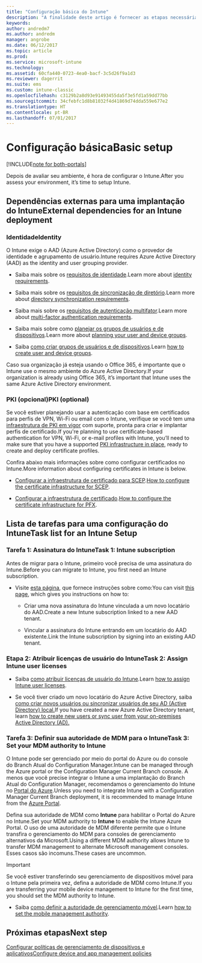```yaml
---
title: "Configuração básica do Intune"
description: "A finalidade deste artigo é fornecer as etapas necessárias para configurar o Microsoft Intune."
keywords: 
author: andredm7
ms.author: andredm
manager: angrobe
ms.date: 06/12/2017
ms.topic: article
ms.prod: 
ms.service: microsoft-intune
ms.technology: 
ms.assetid: 60cfa440-0723-4ea0-bacf-3c5d26f9a1d3
ms.reviewer: dagerrit
ms.suite: ems
ms.custom: intune-classic
ms.openlocfilehash: c3129b2a8d93e91493455da5f3e5fd1a59dd77bb
ms.sourcegitcommit: 34cfebfc1d8b81032f4d41869d74dda559e677e2
ms.translationtype: HT
ms.contentlocale: pt-BR
ms.lasthandoff: 07/01/2017
---
```

# <span data-ttu-id="c9f1a-103">Configuração básica</span><span class="sxs-lookup"><span data-stu-id="c9f1a-103">Basic setup</span></span>
<a id="basic-setup" class="xliff"></a>

[!INCLUDE[note for both-portals](./includes/note-for-both-portals.md)]

<span data-ttu-id="c9f1a-104">Depois de avaliar seu ambiente, é hora de configurar o Intune.</span><span class="sxs-lookup"><span data-stu-id="c9f1a-104">After you assess your environment, it’s time to setup Intune.</span></span>

## <span data-ttu-id="c9f1a-105">Dependências externas para uma implantação do Intune</span><span class="sxs-lookup"><span data-stu-id="c9f1a-105">External dependencies for an Intune deployment</span></span>
<a id="external-dependencies-for-an-intune-deployment" class="xliff"></a>

### <span data-ttu-id="c9f1a-106">Identidade</span><span class="sxs-lookup"><span data-stu-id="c9f1a-106">Identity</span></span>
<a id="identity" class="xliff"></a>

<span data-ttu-id="c9f1a-107">O Intune exige o AAD (Azure Active Directory) como o provedor de identidade e agrupamento de usuário.</span><span class="sxs-lookup"><span data-stu-id="c9f1a-107">Intune requires Azure Active Directory (AAD) as the identity and user grouping provider.</span></span>

-   <span data-ttu-id="c9f1a-108">Saiba mais sobre os [requisitos de identidade](https://docs.microsoft.com/active-directory/active-directory-hybrid-identity-design-considerations-overview#design-considerations-overview).</span><span class="sxs-lookup"><span data-stu-id="c9f1a-108">Learn more about [identity requirements](https://docs.microsoft.com/active-directory/active-directory-hybrid-identity-design-considerations-overview#design-considerations-overview).</span></span>

-   <span data-ttu-id="c9f1a-109">Saiba mais sobre os [requisitos de sincronização de diretório](https://docs.microsoft.com/active-directory/active-directory-hybrid-identity-design-considerations-directory-sync-requirements).</span><span class="sxs-lookup"><span data-stu-id="c9f1a-109">Learn more about [directory synchronization requirements](https://docs.microsoft.com/active-directory/active-directory-hybrid-identity-design-considerations-directory-sync-requirements).</span></span>

-   <span data-ttu-id="c9f1a-110">Saiba mais sobre os [requisitos de autenticação multifator](https://docs.microsoft.com/active-directory/active-directory-hybrid-identity-design-considerations-multifactor-auth-requirements).</span><span class="sxs-lookup"><span data-stu-id="c9f1a-110">Learn more about [multi-factor authentication requirements](https://docs.microsoft.com/active-directory/active-directory-hybrid-identity-design-considerations-multifactor-auth-requirements).</span></span>

-   <span data-ttu-id="c9f1a-111">Saiba mais sobre como [planejar os grupos de usuários e de dispositivos](/intune/users-permissions-add).</span><span class="sxs-lookup"><span data-stu-id="c9f1a-111">Learn more about [planning your user and device groups](/intune/users-permissions-add).</span></span>

-   <span data-ttu-id="c9f1a-112">Saiba [como criar grupos de usuários e de dispositivos](/intune/groups-get-started).</span><span class="sxs-lookup"><span data-stu-id="c9f1a-112">Learn [how to create user and device groups](/intune/groups-get-started).</span></span>

<span data-ttu-id="c9f1a-113">Caso sua organização já esteja usando o Office 365, é importante que o Intune use o mesmo ambiente do Azure Active Directory.</span><span class="sxs-lookup"><span data-stu-id="c9f1a-113">If your organization is already using Office 365, it’s important that Intune uses the same Azure Active Directory environment.</span></span>

### <span data-ttu-id="c9f1a-114">PKI (opcional)</span><span class="sxs-lookup"><span data-stu-id="c9f1a-114">PKI (optional)</span></span>
<a id="pki-optional" class="xliff"></a>

<span data-ttu-id="c9f1a-115">Se você estiver planejando usar a autenticação com base em certificados para perfis de VPN, Wi-Fi ou email com o Intune, verifique se você tem uma [infraestrutura de PKI em vigor](/intune/certificates-configure) com suporte, pronta para criar e implantar perfis de certificado.</span><span class="sxs-lookup"><span data-stu-id="c9f1a-115">If you're planning to use certificate-based authentication for VPN, Wi-Fi, or e-mail profiles with Intune, you’ll need to make sure that you have a supported [PKI infrastructure in place](/intune/certificates-configure), ready to create and deploy certificate profiles.</span></span>

<span data-ttu-id="c9f1a-116">Confira abaixo mais informações sobre como configurar certificados no Intune.</span><span class="sxs-lookup"><span data-stu-id="c9f1a-116">More information about configuring certificates in Intune is below.</span></span>

-   <span data-ttu-id="c9f1a-117">[Configurar a infraestrutura de certificado para SCEP](/intune/certificates-scep-configure).</span><span class="sxs-lookup"><span data-stu-id="c9f1a-117">[How to configure the certificate infrastructure for SCEP](/intune/certificates-scep-configure).</span></span>

-   <span data-ttu-id="c9f1a-118">[Configurar a infraestrutura de certificado](/intune/certficates-pfx-configure).</span><span class="sxs-lookup"><span data-stu-id="c9f1a-118">[How to configure the certificate infrastructure for PFX](/intune/certficates-pfx-configure).</span></span>


## <span data-ttu-id="c9f1a-119">Lista de tarefas para uma configuração do Intune</span><span class="sxs-lookup"><span data-stu-id="c9f1a-119">Task list for an Intune Setup</span></span>
<a id="task-list-for-an-intune-setup" class="xliff"></a>

### <span data-ttu-id="c9f1a-120">Tarefa 1: Assinatura do Intune</span><span class="sxs-lookup"><span data-stu-id="c9f1a-120">Task 1: Intune subscription</span></span>
<a id="task-1-intune-subscription" class="xliff"></a>

<span data-ttu-id="c9f1a-121">Antes de migrar para o Intune, primeiro você precisa de uma assinatura do Intune.</span><span class="sxs-lookup"><span data-stu-id="c9f1a-121">Before you can migrate to Intune, you first need an Intune subscription.</span></span>

-   <span data-ttu-id="c9f1a-122">Visite [esta página](https://portal.office.com/Signup/Signup.aspx?OfferId=40BE278A-DFD1-470a-9EF7-9F2596EA7FF9&dl=INTUNE_A&ali=1#0), que fornece instruções sobre como:</span><span class="sxs-lookup"><span data-stu-id="c9f1a-122">You can visit [this page](https://portal.office.com/Signup/Signup.aspx?OfferId=40BE278A-DFD1-470a-9EF7-9F2596EA7FF9&dl=INTUNE_A&ali=1#0), which gives you instructions on how to:</span></span>

    -   <span data-ttu-id="c9f1a-123">Criar uma nova assinatura do Intune vinculada a um novo locatário do AAD.</span><span class="sxs-lookup"><span data-stu-id="c9f1a-123">Create a new Intune subscription linked to a new AAD tenant.</span></span>

    -   <span data-ttu-id="c9f1a-124">Vincular a assinatura do Intune entrando em um locatário do AAD existente.</span><span class="sxs-lookup"><span data-stu-id="c9f1a-124">Link the Intune subscription by signing into an existing AAD tenant.</span></span>

### <span data-ttu-id="c9f1a-125">Etapa 2: Atribuir licenças de usuário do Intune</span><span class="sxs-lookup"><span data-stu-id="c9f1a-125">Task 2: Assign Intune user licenses</span></span>
<a id="task-2-assign-intune-user-licenses" class="xliff"></a>

-   <span data-ttu-id="c9f1a-126">Saiba [como atribuir licenças de usuário do Intune](licenses-assign.md).</span><span class="sxs-lookup"><span data-stu-id="c9f1a-126">Learn [how to assign Intune user licenses](licenses-assign.md).</span></span>

-   <span data-ttu-id="c9f1a-127">Se você tiver criado um novo locatário do Azure Active Directory, saiba [como criar novos usuários ou sincronizar usuários de seu AD (Active Directory) local.](https://docs.microsoft.com/azure/active-directory/connect/active-directory-aadconnect)</span><span class="sxs-lookup"><span data-stu-id="c9f1a-127">If you have created a new Azure Active Directory tenant, learn [how to create new users or sync user from your on-premises Active Directory (AD).](https://docs.microsoft.com/azure/active-directory/connect/active-directory-aadconnect)</span></span>

### <span data-ttu-id="c9f1a-128">Tarefa 3: Definir sua autoridade de MDM para o Intune</span><span class="sxs-lookup"><span data-stu-id="c9f1a-128">Task 3: Set your MDM authority to Intune</span></span>
<a id="task-3-set-your-mdm-authority-to-intune" class="xliff"></a>

<span data-ttu-id="c9f1a-129">O Intune pode ser gerenciado por meio do portal do Azure ou do console do Branch Atual do Configuration Manager.</span><span class="sxs-lookup"><span data-stu-id="c9f1a-129">Intune can be managed through the Azure portal or the Configuration Manager Current Branch console.</span></span> <span data-ttu-id="c9f1a-130">A menos que você precise integrar o Intune a uma implantação do Branch Atual do Configuration Manager, recomendamos o gerenciamento do Intune no [Portal do Azure](https://portal.azure.com).</span><span class="sxs-lookup"><span data-stu-id="c9f1a-130">Unless you need to integrate Intune with a Configuration Manager Current Branch deployment, it is recommended to manage Intune from the [Azure Portal](https://portal.azure.com).</span></span>

<span data-ttu-id="c9f1a-131">Defina sua autoridade de MDM como **Intune** para habilitar o Portal do Azure no Intune.</span><span class="sxs-lookup"><span data-stu-id="c9f1a-131">Set your MDM authority to **Intune** to enable the Intune Azure Portal.</span></span> <span data-ttu-id="c9f1a-132">O uso de uma autoridade de MDM diferente permite que o Intune transfira o gerenciamento do MDM para consoles de gerenciamento alternativos da Microsoft.</span><span class="sxs-lookup"><span data-stu-id="c9f1a-132">Using a different MDM authority allows Intune to transfer MDM management to alternate Microsoft management consoles.</span></span> <span data-ttu-id="c9f1a-133">Esses casos são incomuns.</span><span class="sxs-lookup"><span data-stu-id="c9f1a-133">These cases are uncommon.</span></span>

> [!IMPORTANT]
> <span data-ttu-id="c9f1a-134">Se você estiver transferindo seu gerenciamento de dispositivos móvel para o Intune pela primeira vez, defina a autoridade de MDM como Intune.</span><span class="sxs-lookup"><span data-stu-id="c9f1a-134">If you are transferring your mobile device management to Intune for the first time, you should set the MDM authority to Intune.</span></span>

-   <span data-ttu-id="c9f1a-135">Saiba [como definir a autoridade de gerenciamento móvel](/intune/mdm-authority-set).</span><span class="sxs-lookup"><span data-stu-id="c9f1a-135">Learn [how to set the mobile management authority](/intune/mdm-authority-set).</span></span>

## <span data-ttu-id="c9f1a-136">Próximas etapas</span><span class="sxs-lookup"><span data-stu-id="c9f1a-136">Next step</span></span>
<a id="next-step" class="xliff"></a>

[<span data-ttu-id="c9f1a-137">Configurar políticas de gerenciamento de dispositivos e aplicativos</span><span class="sxs-lookup"><span data-stu-id="c9f1a-137">Configure device and app management policies</span></span>](migration-guide-configure-policies.md)
